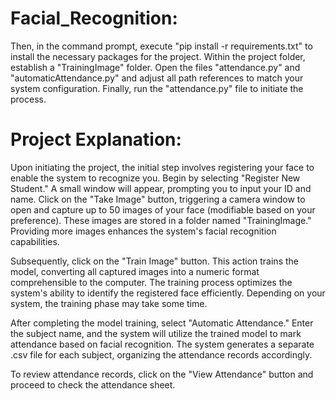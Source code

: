 # Facial_Recognition:
Then, in the command prompt, execute "pip install -r requirements.txt" to install the necessary packages for the project. Within the project folder, establish a "TrainingImage" folder. Open the files "attendance.py" and "automaticAttendance.py" and adjust all path references to match your system configuration. Finally, run the "attendance.py" file to initiate the process.


# Project Explanation:
Upon initiating the project, the initial step involves registering your face to enable the system to recognize you. Begin by selecting "Register New Student." A small window will appear, prompting you to input your ID and name. Click on the "Take Image" button, triggering a camera window to open and capture up to 50 images of your face (modifiable based on your preference). These images are stored in a folder named "TrainingImage." Providing more images enhances the system's facial recognition capabilities.

Subsequently, click on the "Train Image" button. This action trains the model, converting all captured images into a numeric format comprehensible to the computer. The training process optimizes the system's ability to identify the registered face efficiently. Depending on your system, the training phase may take some time.

After completing the model training, select "Automatic Attendance." Enter the subject name, and the system will utilize the trained model to mark attendance based on facial recognition. The system generates a separate .csv file for each subject, organizing the attendance records accordingly.

To review attendance records, click on the "View Attendance" button and proceed to check the attendance sheet.
